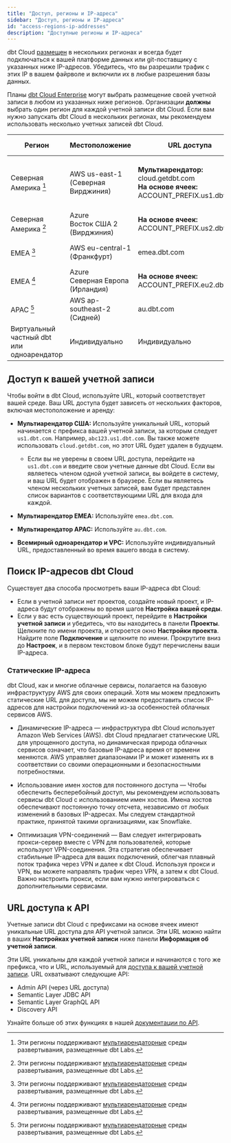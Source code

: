```yaml
---
title: "Доступ, регионы и IP-адреса"
sidebar: "Доступ, регионы и IP-адреса"
id: "access-regions-ip-addresses"
description: "Доступные регионы и IP-адреса"
---
```


dbt Cloud [размещен](/docs/cloud/about-cloud/architecture) в нескольких регионах и всегда будет подключаться к вашей платформе данных или git-поставщику с указанных ниже IP-адресов. Убедитесь, что вы разрешили трафик с этих IP в вашем файрволе и включили их в любые разрешения базы данных.

Планы [dbt Cloud Enterprise](https://www.getdbt.com/pricing/) могут выбрать размещение своей учетной записи в любом из указанных ниже регионов. Организации **должны** выбрать один регион для каждой учетной записи dbt Cloud. Если вам нужно запускать dbt Cloud в нескольких регионах, мы рекомендуем использовать несколько учетных записей dbt Cloud.

| Регион | Местоположение | URL доступа | IP-адреса | Планы разработчиков | Командный план | Корпоративный план |
|--------|----------|------------|--------------|----------------|-----------|-----------------|
| Северная Америка [^1] | AWS us-east-1 (Северная Вирджиния) | **Мультиарендатор:** cloud.getdbt.com <br /> **На основе ячеек:** ACCOUNT_PREFIX.us1.dbt.com | 52.45.144.63 <br /> 54.81.134.249 <br /> 52.22.161.231 <br /> 52.3.77.232 <br /> 3.214.191.130 <br /> 34.233.79.135 | ✅ | ✅ | ✅ |
| Северная Америка [^1] | Azure <br /> Восток США 2 (Вирджиния) | **На основе ячеек:** ACCOUNT_PREFIX.us2.dbt.com | 20.10.67.192/26 | ❌ | ❌ | ✅ |
| EMEA [^1] | AWS eu-central-1 (Франкфурт) | emea.dbt.com | 3.123.45.39 <br /> 3.126.140.248 <br /> 3.72.153.148 | ❌ | ❌ | ✅ |
| EMEA [^1] | Azure <br /> Северная Европа (Ирландия) | **На основе ячеек:** ACCOUNT_PREFIX.eu2.dbt.com | 20.13.190.192/26 | ❌ | ❌ | ✅ |
| APAC [^1] | AWS ap-southeast-2 (Сидней) | au.dbt.com | 52.65.89.235 <br /> 3.106.40.33 <br /> 13.239.155.206 <br /> | ❌ | ❌ | ✅ |
| Виртуальный частный dbt или одноарендатор | Индивидуально | Индивидуально | Запросите [Поддержку](/community/resources/getting-help#dbt-cloud-support) для получения ваших IP-адресов | ❌ | ❌ | ✅ |

[^1]: Эти регионы поддерживают [мультиарендаторные](/docs/cloud/about-cloud/tenancy) среды развертывания, размещенные dbt Labs.

## Доступ к вашей учетной записи

Чтобы войти в dbt Cloud, используйте URL, который соответствует вашей среде. Ваш URL доступа будет зависеть от нескольких факторов, включая местоположение и аренду:
- **Мультиарендатор США:** Используйте уникальный URL, который начинается с префикса вашей учетной записи, за которым следует `us1.dbt.com`. Например, `abc123.us1.dbt.com`. Вы также можете использовать `cloud.getdbt.com`, но этот URL будет удален в будущем.
    - Если вы не уверены в своем URL доступа, перейдите на `us1.dbt.com` и введите свои учетные данные dbt Cloud. Если вы являетесь членом одной учетной записи, вы войдете в систему, и ваш URL будет отображен в браузере. Если вы являетесь членом нескольких учетных записей, вам будет представлен список вариантов с соответствующими URL для входа для каждой.

    <Lightbox src="/img/docs/dbt-cloud/find-account.png" title="Учетные записи dbt Cloud" />

- **Мультиарендатор EMEA:** Используйте `emea.dbt.com`.
- **Мультиарендатор APAC:** Используйте `au.dbt.com`.
- **Всемирный одноарендатор и VPC:** Используйте индивидуальный URL, предоставленный во время вашего ввода в систему.

## Поиск IP-адресов dbt Cloud

Существует два способа просмотреть ваши IP-адреса dbt Cloud:
- Если в учетной записи нет проектов, создайте новый проект, и IP-адреса будут отображены во время шагов **Настройка вашей среды**.
- Если у вас есть существующий проект, перейдите в **Настройки учетной записи** и убедитесь, что вы находитесь в панели **Проекты**. Щелкните по имени проекта, и откроется окно **Настройки проекта**. Найдите поле **Подключение** и щелкните по имени. Прокрутите вниз до **Настроек**, и в первом текстовом блоке будут перечислены ваши IP-адреса.

### Статические IP-адреса

dbt Cloud, как и многие облачные сервисы, полагается на базовую инфраструктуру AWS для своих операций. Хотя мы можем предложить статические URL для доступа, мы не можем предоставить список IP-адресов для настройки подключений из-за особенностей облачных сервисов AWS.

* Динамические IP-адреса &mdash; инфраструктура dbt Cloud использует Amazon Web Services (AWS). dbt Cloud предлагает статические URL для упрощенного доступа, но динамическая природа облачных сервисов означает, что базовые IP-адреса время от времени меняются. AWS управляет диапазонами IP и может изменять их в соответствии со своими операционными и безопасностными потребностями.

* Использование имен хостов для постоянного доступа &mdash; Чтобы обеспечить бесперебойный доступ, мы рекомендуем использовать сервисы dbt Cloud с использованием имен хостов. Имена хостов обеспечивают постоянную точку отсчета, независимо от любых изменений в базовых IP-адресах. Мы следуем стандартной практике, принятой такими организациями, как Snowflake.

* Оптимизация VPN-соединений &mdash; Вам следует интегрировать прокси-сервер вместе с VPN для пользователей, которые используют VPN-соединения. Эта стратегия обеспечивает стабильные IP-адреса для ваших подключений, облегчая плавный поток трафика через VPN и далее к dbt Cloud. Используя прокси и VPN, вы можете направлять трафик через VPN, а затем к dbt Cloud. Важно настроить прокси, если вам нужно интегрироваться с дополнительными сервисами.

## URL доступа к API

Учетные записи dbt Cloud с префиксами на основе ячеек имеют уникальные URL доступа для API учетной записи. Эти URL можно найти в ваших **Настройках учетной записи** ниже панели **Информация об учетной записи**.

<Lightbox src="/img/docs/dbt-cloud/access-urls.png" title="URL доступа в настройках учетной записи" />

Эти URL уникальны для каждой учетной записи и начинаются с того же префикса, что и URL, используемый для [доступа к вашей учетной записи](#accessing-your-account). URL охватывают следующие API:

- Admin API (через URL доступа)
- Semantic Layer JDBC API
- Semantic Layer GraphQL API
- Discovery API 

Узнайте больше об этих функциях в нашей [документации по API](/docs/dbt-cloud-apis/overview).